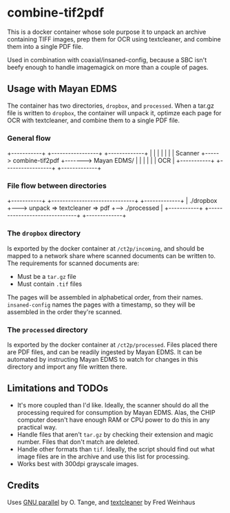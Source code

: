 # combine-tif2pdf

This is a docker container whose sole purpose it to unpack an archive
containing TIFF images, prep them for OCR using textcleaner, and combine them
into a single PDF file.

Used in combination with coaxial/insaned-config, because a SBC isn't beefy
enough to handle imagemagick on more than a couple of pages.

## Usage with Mayan EDMS

The container has two directories, `dropbox`, and `processed`. When a tar.gz
file is written to `dropbox`, the container will unpack it, optimze each page
for OCR with textcleaner, and combine them to a single PDF file.

### General flow

+-----------+     +-----------------+       +-------------+
|           |     |                 |       |             |
|  Scanner  +-----> combine-tif2pdf +-------> Mayan EDMS/ |
|           |     |                 |       | OCR         |
+-----------+     +-----------------+       +-------------+

### File flow between directories

+-----------+   +------------------------------+  +-------------+
| ./dropbox +---> unpack => textcleaner => pdf +--> ./processed |
+-----------+   +------------------------------+  +-------------+

### The `dropbox` directory

Is exported by the docker container at `/ct2p/incoming`, and should be mapped
to a network share where scanned documents can be written to. The requirements
for scanned documents are:

- Must be a `tar.gz` file
- Must contain `.tif` files

The pages will be assembled in alphabetical order, from their names.
`insaned-config` names the pages with a timestamp, so they will be assembled in
the order they're scanned.

### The `processed` directory

Is exported by the docker container at `/ct2p/processed`. Files placed there
are PDF files, and can be readily ingested by Mayan EDMS. It can be automated
by instructing Mayan EDMS to watch for changes in this directory and import any
file written there.

## Limitations and TODOs

- It's more coupled than I'd like. Ideally, the scanner should do all the
  processing required for consumption by Mayan EDMS. Alas, the CHIP computer
doesn't have enough RAM or CPU power to do this in any practical way.
- Handle files that aren't `tar.gz` by checking their extension and magic
  number. Files that don't match are deleted.
- Handle other formats than `tif`. Ideally, the script should find out what
  image files are in the archive and use this list for processing.
- Works best with 300dpi grayscale images.

## Credits

Uses [GNU parallel](https://www.gnu.org/software/parallel/) by O. Tange, and
[textcleaner](http://www.fmwconcepts.com/imagemagick/textcleaner/) by Fred
Weinhaus
